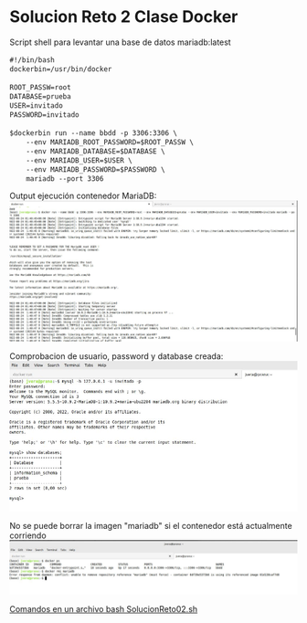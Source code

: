 # Solucion Reto 2 Clase Docker

Script shell para levantar una base de datos mariadb:latest

````
#!/bin/bash
dockerbin=/usr/bin/docker

ROOT_PASSW=root
DATABASE=prueba
USER=invitado
PASSWORD=invitado

$dockerbin run --name bbdd -p 3306:3306 \
    --env MARIADB_ROOT_PASSWORD=$ROOT_PASSW \
    --env MARIADB_DATABASE=$DATABASE \
    --env MARIADB_USER=$USER \
    --env MARIADB_PASSWORD=$PASSWORD \
    mariadb --port 3306

````


Output ejecución contenedor MariaDB:
![Output Mariadb](./img/sol2_01.jpg)

Comprobacion de usuario, password y database creada:
![Comprobación de usuario, password y database creada](./img/sol2_02.jpg)


No se puede borrar la imagen "mariadb" si el contenedor está actualmente corriendo
![mariadb corriendo](./img/sol2_03.jpg)


[Comandos en un archivo bash SolucionReto02.sh](./SolucionReto02.sh)